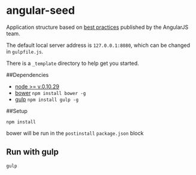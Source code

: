 angular-seed
============

Application structure based on [best practices](https://docs.google.com/document/d/1XXMvReO8-Awi1EZXAXS4PzDzdNvV6pGcuaF4Q9821Es/pub) published by the AngularJS team.

The default local server address is `127.0.0.1:8080`, which can be changed in `gulpfile.js`.

There is a `_template` directory to help get you started.

##Dependencies

- [node >= v.0.10.29](http://nodejs.org/download)
- [bower](http://bower.io) `npm install bower -g`
- [gulp](https://github.com/gulpjs/gulp/blob/master/docs/getting-started.md#getting-started) `npm install gulp -g`

##Setup

```
npm install
```

bower will be run in the `postinstall` `package.json` block

## Run with gulp

```
gulp
```
